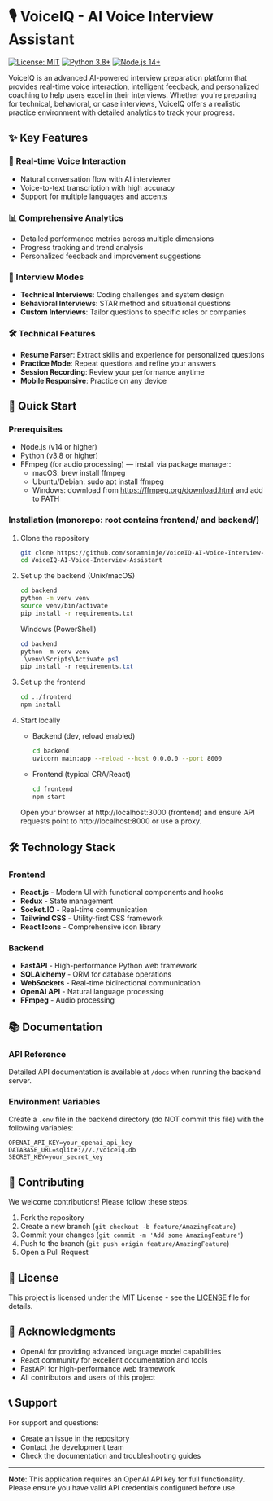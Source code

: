 # 🎙️ VoiceIQ - AI Voice Interview Assistant

[![License: MIT](https://img.shields.io/badge/License-MIT-yellow.svg)](https://opensource.org/licenses/MIT)
[![Python 3.8+](https://img.shields.io/badge/python-3.8+-blue.svg)](https://www.python.org/downloads/)
[![Node.js 14+](https://img.shields.io/badge/Node.js-14+-green.svg)](https://nodejs.org/)

VoiceIQ is an advanced AI-powered interview preparation platform that provides real-time voice interaction, intelligent feedback, and personalized coaching to help users excel in their interviews. Whether you're preparing for technical, behavioral, or case interviews, VoiceIQ offers a realistic practice environment with detailed analytics to track your progress.

## ✨ Key Features

### 🎤 Real-time Voice Interaction
- Natural conversation flow with AI interviewer
- Voice-to-text transcription with high accuracy
- Support for multiple languages and accents

### 📊 Comprehensive Analytics
- Detailed performance metrics across multiple dimensions
- Progress tracking and trend analysis
- Personalized feedback and improvement suggestions

### 🎯 Interview Modes
- **Technical Interviews**: Coding challenges and system design
- **Behavioral Interviews**: STAR method and situational questions
- **Custom Interviews**: Tailor questions to specific roles or companies

### 🛠️ Technical Features
- **Resume Parser**: Extract skills and experience for personalized questions
- **Practice Mode**: Repeat questions and refine your answers
- **Session Recording**: Review your performance anytime
- **Mobile Responsive**: Practice on any device

## 🚀 Quick Start

### Prerequisites
- Node.js (v14 or higher)
- Python (v3.8 or higher)
- FFmpeg (for audio processing) — install via package manager:
  - macOS: brew install ffmpeg
  - Ubuntu/Debian: sudo apt install ffmpeg
  - Windows: download from https://ffmpeg.org/download.html and add to PATH

### Installation (monorepo: root contains frontend/ and backend/)
1. Clone the repository
   ```bash
   git clone https://github.com/sonamnimje/VoiceIQ-AI-Voice-Interview-Assistant.git
   cd VoiceIQ-AI-Voice-Interview-Assistant
   ```

2. Set up the backend (Unix/macOS)
   ```bash
   cd backend
   python -m venv venv
   source venv/bin/activate
   pip install -r requirements.txt
   ```
   Windows (PowerShell)
   ```powershell
   cd backend
   python -m venv venv
   .\venv\Scripts\Activate.ps1
   pip install -r requirements.txt
   ```

3. Set up the frontend
   ```bash
   cd ../frontend
   npm install
   ```

4. Start locally
   - Backend (dev, reload enabled)
     ```bash
     cd backend
     uvicorn main:app --reload --host 0.0.0.0 --port 8000
     ```
   - Frontend (typical CRA/React)
     ```bash
     cd frontend
     npm start
     ```
   Open your browser at http://localhost:3000 (frontend) and ensure API requests point to http://localhost:8000 or use a proxy.

## 🛠️ Technology Stack

### Frontend
- **React.js** - Modern UI with functional components and hooks
- **Redux** - State management
- **Socket.IO** - Real-time communication
- **Tailwind CSS** - Utility-first CSS framework
- **React Icons** - Comprehensive icon library

### Backend
- **FastAPI** - High-performance Python web framework
- **SQLAlchemy** - ORM for database operations
- **WebSockets** - Real-time bidirectional communication
- **OpenAI API** - Natural language processing
- **FFmpeg** - Audio processing

## 📚 Documentation

### API Reference
Detailed API documentation is available at `/docs` when running the backend server.

### Environment Variables
Create a `.env` file in the backend directory (do NOT commit this file) with the following variables:
```
OPENAI_API_KEY=your_openai_api_key
DATABASE_URL=sqlite:///./voiceiq.db
SECRET_KEY=your_secret_key
```

## 🤝 Contributing

We welcome contributions! Please follow these steps:
1. Fork the repository
2. Create a new branch (`git checkout -b feature/AmazingFeature`)
3. Commit your changes (`git commit -m 'Add some AmazingFeature'`)
4. Push to the branch (`git push origin feature/AmazingFeature`)
5. Open a Pull Request

## 📄 License

This project is licensed under the MIT License - see the [LICENSE](LICENSE) file for details.

## 🙏 Acknowledgments

- OpenAI for providing advanced language model capabilities
- React community for excellent documentation and tools
- FastAPI for high-performance web framework
- All contributors and users of this project

## 📞 Support

For support and questions:
- Create an issue in the repository
- Contact the development team
- Check the documentation and troubleshooting guides

---

**Note**: This application requires an OpenAI API key for full functionality. Please ensure you have valid API credentials configured before use.
